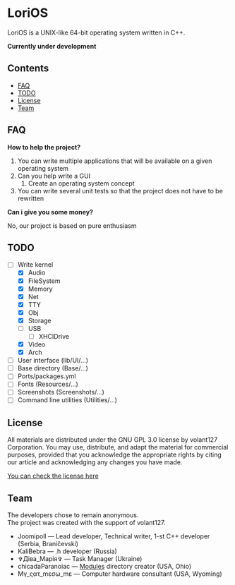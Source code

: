 # LoriOS

LoriOS is a UNIX-like 64-bit operating system written in C++.

**Currently under development**

<!-- [![build status]()]() -->

## Contents
<!-- - [Usage](#1) -->
<!-- - [Beginning of work](#2) -->
- [FAQ](#3)
- [TODO](#4)
- [License](#5)
- [Team](#6)

<!-- ## <a name="1"> Usage</a> -->

<!-- ## <a name="2"> Beginning of work</a> -->

## <a name="3">FAQ</a>
**How to help the project?**

1. You can write multiple applications that will be available on a given operating system
2. Can you help write a GUI
    1. Create an operating system concept
3. You can write several unit tests so that the project does not have to be rewritten

**Can i give you some money?**

No, our project is based on pure enthusiasm

## <a name="4">TODO</a>

- [ ] Write kernel
    - [x] Audio
    - [x] FileSystem
    - [x] Memory
    - [x] Net
    - [x] TTY
    - [x] Obj
    - [x] Storage
    - [ ] USB
        - [ ] XHCIDrive 
    - [x] Video
    - [x] Arch
- [ ] User interface (lib/UI/...)
- [ ] Base directory (Base/...)
- [ ] Ports/packages.yml
- [ ] Fonts (Resources/...)
- [ ] Screenshots (Screenshots/...)
- [ ] Command line utilities (Utilities/...)

## <a name="5">License</a>
All materials are distributed under the GNU GPL 3.0 license by volant127 Corporation. You may use, distribute, and adapt the material for commercial purposes, provided that you acknowledge the appropriate rights by citing our article and acknowledging any changes you have made.

[You can check the license here](LICENSE)

## <a name="6">Team</a>
The developers chose to remain anonymous. <br>
The project was created with the support of volant127.

- Joomipoll — Lead developer, Technical writer, 1-st C++ developer (Serbia, Braničevski)
- KaliBebra — .h developer (Russia)
- ✞Дiва_Марiя✞ — Task Manager (Ukraine)
- chicadaParanoiac — [Modules](./Kernel/Modules/) directory creator (USA, Ohio)
- Mγ_ςατ_mεσω_mε — Computer hardware consultant (USA, Wyoming)
